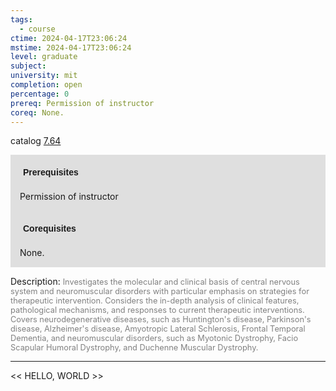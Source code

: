 ```yaml
---
tags:
  - course
ctime: 2024-04-17T23:06:24
mstime: 2024-04-17T23:06:24
level: graduate
subject: 
university: mit
completion: open
percentage: 0
prereq: Permission of instructor
coreq: None.
---
```


catalog [7.64](http://student.mit.edu/catalog/m7a.html#7.64)

<span style="display: block; padding: 15px; background-color: rgb(100, 100, 100, 0.2);"><font id="m_prereq3654_0" style="display: block; font-family: Arial, sans-serif; font-weight: bold; padding: 5px">Prerequisites</font><br><span id="prereq3654_0">Permission of instructor</span></span>
<span style="display: block; padding: 15px; background-color: rgb(100, 100, 100, 0.2);"><font id="m_coreq3654_0" style="display: block; font-family: Arial, sans-serif; font-weight: bold; padding: 5px">Corequisites</font><br><span id="coreq3654_0">None.</span></span>

<font style="">Description:</font>
<font style="color: grey; font-size: 0.8rem;">Investigates the molecular and clinical basis of central nervous system and neuromuscular disorders with particular emphasis on strategies for therapeutic intervention. Considers the in-depth analysis of clinical features, pathological mechanisms, and responses to current therapeutic interventions. Covers neurodegenerative diseases, such as Huntington's disease, Parkinson's disease, Alzheimer's disease, Amyotropic Lateral Schlerosis, Frontal Temporal Dementia, and neuromuscular disorders, such as Myotonic Dystrophy, Facio Scapular Humoral Dystrophy, and Duchenne Muscular Dystrophy.</font>



---

<< HELLO, WORLD >>
